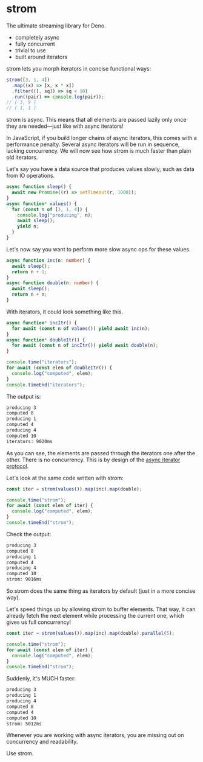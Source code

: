 # strom

The ultimate streaming library for Deno.

- completely async
- fully concurrent
- trivial to use
- built around iterators

strom lets you morph iterators in concise functional ways:

```ts
strom([3, 1, 4])
  .map((x) => [x, x * x])
  .filter(([, sq]) => sq < 10)
  .run((pair) => console.log(pair));
// [ 3, 9 ]
// [ 1, 1 ]
```

strom is async. This means that all elements are passed lazily only once they
are needed—just like with async iterators!

In JavaScript, if you build longer chains of async iterators, this comes with a
performance penalty. Several async iterators will be run in sequence, lacking
concurrency. We will now see how strom is much faster than plain old iterators.

Let's say you have a data source that produces values slowly, such as data from
IO operations.

```ts
async function sleep() {
  await new Promise((r) => setTimeout(r, 1000));
}
async function* values() {
  for (const n of [3, 1, 4]) {
    console.log("producing", n);
    await sleep();
    yield n;
  }
}
```

Let's now say you want to perform more slow async ops for these values.

```ts
async function inc(n: number) {
  await sleep();
  return n + 1;
}
async function double(n: number) {
  await sleep();
  return n + n;
}
```

With iterators, it could look something like this.

```ts
async function* incItr() {
  for await (const n of values()) yield await inc(n);
}
async function* doubleItr() {
  for await (const n of incItr()) yield await double(n);
}

console.time("iterators");
for await (const elem of doubleItr()) {
  console.log("computed", elem);
}
console.timeEnd("iterators");
```

The output is:

```bash
producing 3
computed 8
producing 1
computed 4
producing 4
computed 10
iterators: 9020ms
```

As you can see, the elements are passed through the iterators one after the
other. There is no concurrency. This is by design of the
[async iterator protocol](https://developer.mozilla.org/en-US/docs/Web/JavaScript/Reference/Iteration_protocols#the_async_iterator_and_async_iterable_protocols).

Let's look at the same code written with strom:

```ts
const iter = strom(values()).map(inc).map(double);

console.time("strom");
for await (const elem of iter) {
  console.log("computed", elem);
}
console.timeEnd("strom");
```

Check the output:

```bash
producing 3
computed 8
producing 1
computed 4
producing 4
computed 10
strom: 9016ms
```

So strom does the same thing as iterators by default (just in a more concise
way).

Let's speed things up by allowing strom to buffer elements. That way, it can
already fetch the next element while processing the current one, which gives us
full concurrency!

```ts
const iter = strom(values()).map(inc).map(double).parallel(5);

console.time("strom");
for await (const elem of iter) {
  console.log("computed", elem);
}
console.timeEnd("strom");
```

Suddenly, it's MUCH faster:

```bash
producing 3
producing 1
producing 4
computed 8
computed 4
computed 10
strom: 5012ms
```

Whenever you are working with async iterators, you are missing out on
concurrency and readability.

Use strom.
